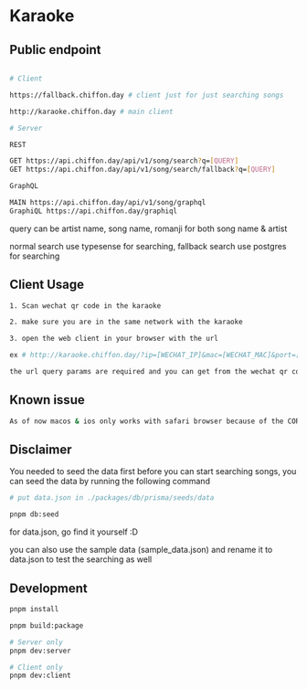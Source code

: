 # Karaoke

## Public endpoint

```bash

# Client

https://fallback.chiffon.day # client just for just searching songs

http://karaoke.chiffon.day # main client

# Server

REST

GET https://api.chiffon.day/api/v1/song/search?q=[QUERY]
GET https://api.chiffon.day/api/v1/song/search/fallback?q=[QUERY]

GraphQL

MAIN https://api.chiffon.day/api/v1/song/graphql
GraphiQL https://api.chiffon.day/graphiql
```

query can be artist name, song name, romanji for both song name & artist

normal search use typesense for searching, fallback search use postgres for searching


## Client Usage

```bash
1. Scan wechat qr code in the karaoke

2. make sure you are in the same network with the karaoke

3. open the web client in your browser with the url

ex # http://karaoke.chiffon.day/?ip=[WECHAT_IP]&mac=[WECHAT_MAC]&port=[WECHAT_PORT]&mid=[WECHAT_MID]

the url query params are required and you can get from the wechat qr code
```

## Known issue

```bash
As of now macos & ios only works with safari browser because of the CORS problem
```

## Disclaimer

You needed to seed the data first before you can start searching songs, you can seed the data by running the following command

```bash
# put data.json in ./packages/db/prisma/seeds/data

pnpm db:seed
```

for data.json, go find it yourself :D

you can also use the sample data (sample_data.json) and rename it to data.json to test the searching as well

## Development

```bash
pnpm install

pnpm build:package

# Server only
pnpm dev:server

# Client only
pnpm dev:client
```
